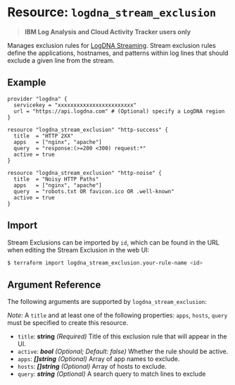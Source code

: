 # Resource: `logdna_stream_exclusion`

> **IBM Log Analysis and Cloud Activity Tracker users only**

Manages exclusion rules for [LogDNA Streaming](https://ibm.github.io/cloud-enterprise-examples/log-streaming/content-overview/).
Stream exclusion rules define the applications, hostnames, and patterns within
log lines that should exclude a given line from the stream.

## Example

```hcl
provider "logdna" {
  servicekey = "xxxxxxxxxxxxxxxxxxxxxxxx"
  url = "https://api.logdna.com" # (Optional) specify a LogDNA region
}

resource "logdna_stream_exclusion" "http-success" {
  title  = "HTTP 2XX"
  apps   = ["nginx", "apache"]
  query  = "response:(>=200 <300) request:*"
  active = true
}

resource "logdna_stream_exclusion" "http-noise" {
  title  = "Noisy HTTP Paths"
  apps   = ["nginx", "apache"]
  query  = "robots.txt OR favicon.ico OR .well-known"
  active = true
}
```

## Import

Stream Exclusions can be imported by `id`, which can be found
in the URL when editing the Stream Exclusion in the web UI:

```sh
$ terraform import logdna_stream_exclusion.your-rule-name <id>
```

## Argument Reference

The following arguments are supported by `logdna_stream_exclusion`:

_Note:_ A `title` and at least one of the following properties: `apps`, `hosts`, `query` must be specified to create this resource.

- `title`: **string** _(Required)_ Title of this exclusion rule that will appear in the UI.
- `active`: **_bool_** _(Optional; Default: false)_ Whether the rule should be active.
- `apps`: **_[]string_** _(Optional)_ Array of app names to exclude.
- `hosts`: **_[]string_** _(Optional)_ Array of hosts to exclude.
- `query`: **_string_** _(Optional)_ A search query to match lines to exclude

